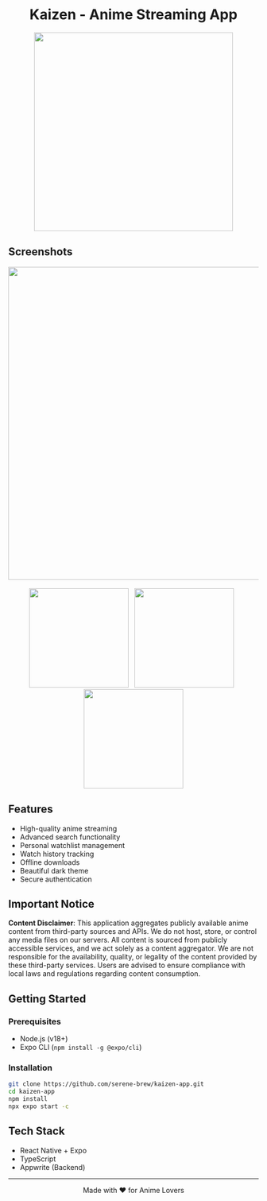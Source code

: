 <h1 align="center"> Kaizen - Anime Streaming App </h1>

<div align="center">
  <img src="https://github.com/user-attachments/assets/491929ba-f857-4bb9-85c1-7a3ecd832231" width="400">
</div>

## Screenshots

<!-- Add your app screenshots here -->
<div align="center">
  <img src="https://github.com/user-attachments/assets/d2de053f-6e43-46a8-9425-232e7d99f17c" width="630">
  <br>
  <br>
  <img src="https://github.com/user-attachments/assets/a6bda381-4369-412e-b443-b9b3137d2291" width="200"> &nbsp 
  <img src="https://github.com/user-attachments/assets/6f7098d2-fbcc-43fe-8a55-dcb89dd0d71a" width="200"> &nbsp
  <img src="https://github.com/user-attachments/assets/128fc30b-4903-4dad-9c45-3d3d5abaaee6" width="200"> 
</div>

## Features

- High-quality anime streaming
- Advanced search functionality
- Personal watchlist management
- Watch history tracking
- Offline downloads
- Beautiful dark theme
- Secure authentication

## Important Notice

**Content Disclaimer**: This application aggregates publicly available anime content from third-party sources and APIs. We do not host, store, or control any media files on our servers. All content is sourced from publicly accessible services, and we act solely as a content aggregator. We are not responsible for the availability, quality, or legality of the content provided by these third-party services. Users are advised to ensure compliance with local laws and regulations regarding content consumption.

## Getting Started

### Prerequisites
- Node.js (v18+)
- Expo CLI (`npm install -g @expo/cli`)

### Installation
```bash
git clone https://github.com/serene-brew/kaizen-app.git
cd kaizen-app
npm install
npx expo start -c
```

## Tech Stack
- React Native + Expo
- TypeScript
- Appwrite (Backend)



---
<div align="center">Made with ❤️ for Anime Lovers</div>
